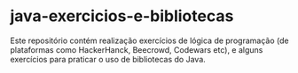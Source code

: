 # java-exercicios-e-bibliotecas
Este repositório contém realização exercícios de lógica de programação
(de plataformas como HackerHanck, Beecrowd, Codewars etc), e alguns exercícios para praticar 
o uso de bibliotecas do Java.

